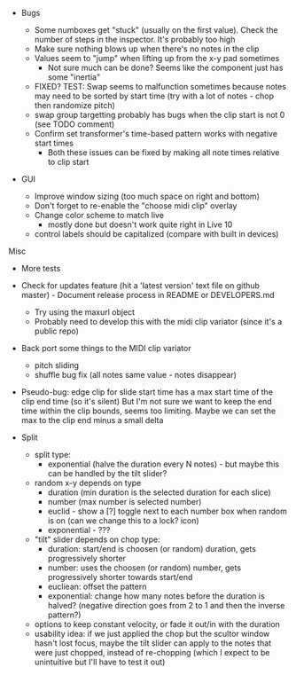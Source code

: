 
- Bugs
  - Some numboxes get "stuck" (usually on the first value). Check the number of steps in the inspector. It's probably too high
  - Make sure nothing blows up when there's no notes in the clip
  - Values seem to "jump" when lifting up from the x-y pad sometimes
    - Not sure much can be done? Seems like the component just has some "inertia"
  - FIXED? TEST: Swap seems to malfunction sometimes because notes may need to be sorted by start time (try with a lot of notes - chop then randomize pitch)
  - swap group targetting probably has bugs when the clip start is not 0 (see TODO comment)
  - Confirm set transformer's time-based pattern works with negative start times
    - Both these issues can be fixed by making all note times relative to clip start

- GUI
  - Improve window sizing (too much space on right and bottom)
  - Don't forget to re-enable the "choose midi clip" overlay
  - Change color scheme to match live
    - mostly done but doesn't work quite right in Live 10
  - control labels should be capitalized (compare with built in devices)

Misc
  - More tests
  - Check for updates feature (hit a 'latest version' text file on github master) - Document release process in README or DEVELOPERS.md
    - Try using the maxurl object
    - Probably need to develop this with the midi clip variator (since it's a public repo)
  - Back port some things to the MIDI clip variator
    - pitch sliding
    - shuffle bug fix (all notes same value - notes disappear)
  - Pseudo-bug: edge clip for slide start time has a max start time of the clip end time (so it's silent)
    But I'm not sure we want to keep the end time within the clip bounds, seems too limiting.
    Maybe we can set the max to the clip end minus a small delta

- Split
  - split type:
    - exponential (halve the duration every N notes) - but maybe this can be handled by the tilt slider?
  - random x-y depends on type
    - duration (min duration is the selected duration for each slice)
    - number (max number is selected number)
    - euclid -  show a [?] toggle next to each number box when random is on (can we change this to a lock? icon)
    - exponential - ???
  - "tilt" slider depends on chop type:
    - duration: start/end is choosen (or random) duration, gets progressively shorter
    - number: uses the choosen (or random) number, gets progressively shorter towards start/end
    - eucliean: offset the pattern
    - exponential: change how many notes before the duration is halved? (negative direction goes from 2 to 1 and then the inverse pattern?)
  - options to keep constant velocity, or fade it out/in with the duration
  - usability idea: if we just applied the chop but the scultor window hasn't lost focus, maybe the tilt slider can apply to the
    notes that were just chopped, instead of re-chopping (which I expect to be unintuitive but I'll have to test it out)